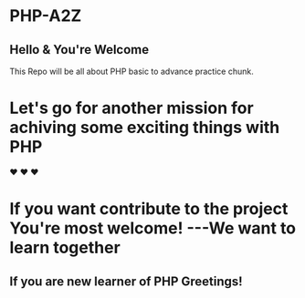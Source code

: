 # PHP-A2Z

## Hello & You're Welcome

This Repo will be all about PHP basic to advance practice chunk.


# Let's go for another mission for achiving some exciting things with PHP

❤️ ❤️ ❤️
# If you want contribute to the project You're most welcome! ---We want to learn together 

## If you are new learner of PHP Greetings!
